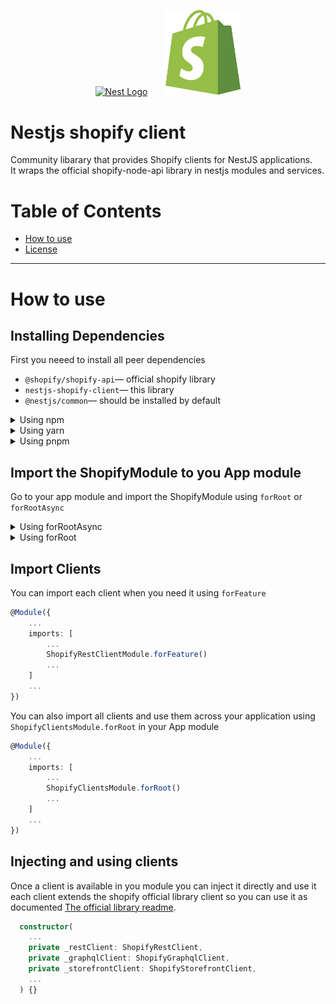 <p align="center">
  <a href="http://nestjs.com/" target="blank"><img src="https://nestjs.com/img/logo-small.svg" width="120" style="margin-inline-end: 25px;" alt="Nest Logo" /></a>
  <a href="http://www.shopify.com/" target="blank"><img src="./assets/shopify_glyph.svg" width="120" alt="Shopify Logo" /></a>
</p>

# Nestjs shopify client

Community libarary that provides Shopify clients for NestJS applications.  
It wraps the official shopify-node-api library in nestjs modules and services.

# Table of Contents

- [How to use](#how-to-use)
- [License](#license)

---

# How to use

## Installing Dependencies

First you neeed to install all peer dependencies

- `@shopify/shopify-api`— official shopify library
- `nestjs-shopify-client`— this library
- `@nestjs/common`— should be installed by default

<details>
  <summary>Using npm</summary>

```shell
$ npm install nestjs-shopify-client @shopify/shopify-api
```

</details>

<details>
  <summary>Using yarn</summary>

```shell
$ yarn add nestjs-shopify-client @shopify/shopify-api
```

</details>

<details>
  <summary>Using pnpm</summary>

```shell
$ pnpm install nestjs-shopify-client @shopify/shopify-api
```

</details>

## Import the ShopifyModule to you App module

Go to your app module and import the ShopifyModule using `forRoot` or `forRootAsync`

<details>
  <summary>Using forRootAsync</summary>

```typescript
@Module({
    ...
    imports: [
        ...
        ShopifyModule.forRootAsync({
            ...
            useFactory: () => {
                    return {
                        IS_EMBEDDED_APP: false,
                        API_KEY: '82b1fe5a389dceb04b3a325fe69dea0c',
                        API_SECRET_KEY: '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',
                        HOST_NAME: 'host.example.com',
                        API_VERSION: ApiVersion.October20,
                        SCOPES: ['read_analytics', 'read_content', 'write_content'],
                        SHOP: 'your-shop-name',
                        PRIVATE_APP_STOREFRONT_ACCESS_TOKEN: '5f6032684f51c721c70f065dd9dedb17',
                    }
                }
            ...
    }),
        ...
    ]
    ...
})
```

</details>

<details>
  <summary>Using forRoot</summary>

```typescript
@Module({
    ...
    imports: [
        ...
        ShopifyModule.forRoot({
            ...
            IS_EMBEDDED_APP: false,
            API_KEY: '82b1fe5a389dceb04b3a325fe69dea0c',
            API_SECRET_KEY: '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',
            HOST_NAME: 'host.example.com',
            API_VERSION: ApiVersion.October20,
            SCOPES: ['read_analytics', 'read_content', 'write_content'],
            SHOP: 'your-shop-name',
            PRIVATE_APP_STOREFRONT_ACCESS_TOKEN: '5f6032684f51c721c70f065dd9dedb17',
            ...
    }),
        ...
    ]
    ...
})
```

</details>

## Import Clients

You can import each client when you need it using `forFeature`

```typescript
@Module({
    ...
    imports: [
        ...
        ShopifyRestClientModule.forFeature()
        ...
    ]
    ...
})
```

You can also import all clients and use them across your application using `ShopifyClientsModule.forRoot` in your App module

```typescript
@Module({
    ...
    imports: [
        ...
        ShopifyClientsModule.forRoot()
        ...
    ]
    ...
})
```

## Injecting and using clients

Once a client is available in you module you can inject it directly and use it each client extends the shopify official library client so you can use it as documented [The official library readme](https://github.com/Shopify/shopify-node-api).

```typescript
  constructor(
    ...
    private _restClient: ShopifyRestClient,
    private _graphqlClient: ShopifyGraphqlClient,
    private _storefrontClient: ShopifyStorefrontClient,
    ...
  ) {}
```
